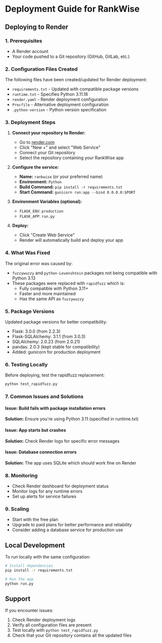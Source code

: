 # Deployment Guide for RankWise

## Deploying to Render

### 1. Prerequisites
- A Render account
- Your code pushed to a Git repository (GitHub, GitLab, etc.)

### 2. Configuration Files Created
The following files have been created/updated for Render deployment:

- `requirements.txt` - Updated with compatible package versions
- `runtime.txt` - Specifies Python 3.11.18
- `render.yaml` - Render deployment configuration
- `Procfile` - Alternative deployment configuration
- `.python-version` - Python version specification

### 3. Deployment Steps

1. **Connect your repository to Render:**
   - Go to [render.com](https://render.com)
   - Click "New +" and select "Web Service"
   - Connect your Git repository
   - Select the repository containing your RankWise app

2. **Configure the service:**
   - **Name:** `rankwise` (or your preferred name)
   - **Environment:** `Python`
   - **Build Command:** `pip install -r requirements.txt`
   - **Start Command:** `gunicorn run:app --bind 0.0.0.0:$PORT`

3. **Environment Variables (optional):**
   - `FLASK_ENV`: `production`
   - `FLASK_APP`: `run.py`

4. **Deploy:**
   - Click "Create Web Service"
   - Render will automatically build and deploy your app

### 4. What Was Fixed

The original error was caused by:
- `fuzzywuzzy` and `python-Levenshtein` packages not being compatible with Python 3.13
- These packages were replaced with `rapidfuzz` which is:
  - Fully compatible with Python 3.11+
  - Faster and more maintained
  - Has the same API as `fuzzywuzzy`

### 5. Package Versions

Updated package versions for better compatibility:
- Flask: 3.0.0 (from 2.2.3)
- Flask-SQLAlchemy: 3.1.1 (from 3.0.3)
- SQLAlchemy: 2.0.23 (from 2.0.21)
- pandas: 2.0.3 (kept stable for compatibility)
- Added: gunicorn for production deployment

### 6. Testing Locally

Before deploying, test the rapidfuzz replacement:
```bash
python test_rapidfuzz.py
```

### 7. Common Issues and Solutions

#### Issue: Build fails with package installation errors
**Solution:** Ensure you're using Python 3.11 (specified in runtime.txt)

#### Issue: App starts but crashes
**Solution:** Check Render logs for specific error messages

#### Issue: Database connection errors
**Solution:** The app uses SQLite which should work fine on Render

### 8. Monitoring

- Check Render dashboard for deployment status
- Monitor logs for any runtime errors
- Set up alerts for service failures

### 9. Scaling

- Start with the free plan
- Upgrade to paid plans for better performance and reliability
- Consider adding a database service for production use

## Local Development

To run locally with the same configuration:
```bash
# Install dependencies
pip install -r requirements.txt

# Run the app
python run.py
```

## Support

If you encounter issues:
1. Check Render deployment logs
2. Verify all configuration files are present
3. Test locally with `python test_rapidfuzz.py`
4. Check that your Git repository contains all the updated files 